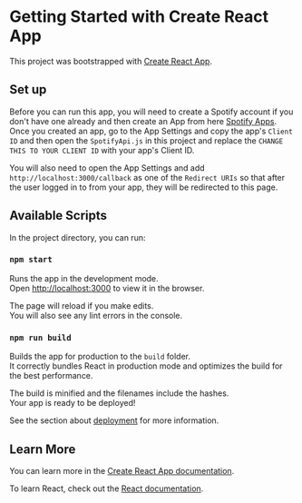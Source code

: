 # Getting Started with Create React App

This project was bootstrapped with [Create React App](https://github.com/facebook/create-react-app).

## Set up

Before you can run this app, you will need to create a Spotify account if you don't have one already and then create an App from here
[Spotify Apps](https://developer.spotify.com/dashboard/applications). Once you created an app, go to the App Settings and copy the app's
`Client ID` and then open the `SpotifyApi.js` in this project and replace the `CHANGE THIS TO YOUR CLIENT ID` with your app's Client ID.

You will also need to open the App Settings and add `http://localhost:3000/callback` as one of the `Redirect URIs` so that after the user
logged in to from your app, they will be redirected to this page.

## Available Scripts

In the project directory, you can run:

### `npm start`

Runs the app in the development mode.\
Open [http://localhost:3000](http://localhost:3000) to view it in the browser.

The page will reload if you make edits.\
You will also see any lint errors in the console.

### `npm run build`

Builds the app for production to the `build` folder.\
It correctly bundles React in production mode and optimizes the build for the best performance.

The build is minified and the filenames include the hashes.\
Your app is ready to be deployed!

See the section about [deployment](https://facebook.github.io/create-react-app/docs/deployment) for more information.

## Learn More

You can learn more in the [Create React App documentation](https://facebook.github.io/create-react-app/docs/getting-started).

To learn React, check out the [React documentation](https://reactjs.org/).
